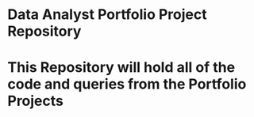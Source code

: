# Data Analyst Portfolio Project Repository

# This Repository will hold all of the code and queries from the Portfolio Projects
